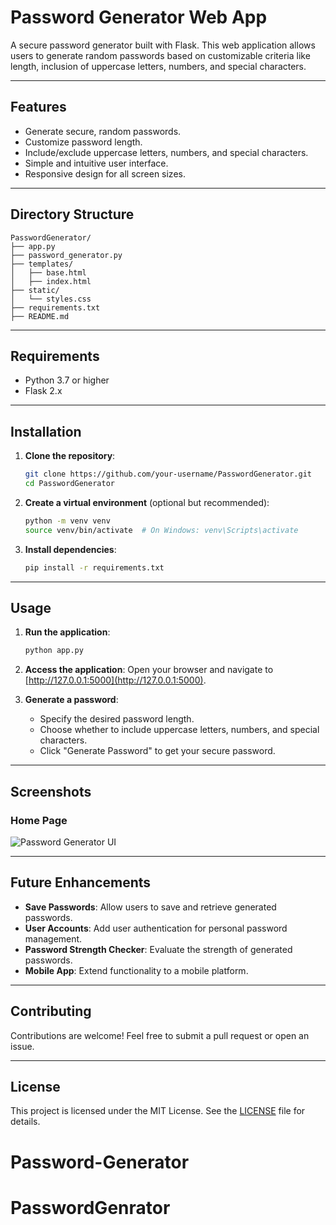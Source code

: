 # Password Generator Web App

A secure password generator built with Flask. This web application allows users to generate random passwords based on customizable criteria like length, inclusion of uppercase letters, numbers, and special characters.

---

## Features

- Generate secure, random passwords.
- Customize password length.
- Include/exclude uppercase letters, numbers, and special characters.
- Simple and intuitive user interface.
- Responsive design for all screen sizes.

---

## Directory Structure

```
PasswordGenerator/
├── app.py                 
├── password_generator.py
├── templates/
│   ├── base.html
│   ├── index.html 
├── static/
│   └── styles.css
├── requirements.txt
├── README.md
```

---

## Requirements

- Python 3.7 or higher
- Flask 2.x

---

## Installation

1. **Clone the repository**:
   ```bash
   git clone https://github.com/your-username/PasswordGenerator.git
   cd PasswordGenerator
   ```

2. **Create a virtual environment** (optional but recommended):
   ```bash
   python -m venv venv
   source venv/bin/activate  # On Windows: venv\Scripts\activate
   ```

3. **Install dependencies**:
   ```bash
   pip install -r requirements.txt
   ```

---

## Usage

1. **Run the application**:
   ```bash
   python app.py
   ```

2. **Access the application**:
   Open your browser and navigate to [http://127.0.0.1:5000](http://127.0.0.1:5000).

3. **Generate a password**:
   - Specify the desired password length.
   - Choose whether to include uppercase letters, numbers, and special characters.
   - Click "Generate Password" to get your secure password.

---

## Screenshots

### Home Page
![Password Generator UI](https://via.placeholder.com/800x400?text=Password+Generator+UI)

---

## Future Enhancements

- **Save Passwords**: Allow users to save and retrieve generated passwords.
- **User Accounts**: Add user authentication for personal password management.
- **Password Strength Checker**: Evaluate the strength of generated passwords.
- **Mobile App**: Extend functionality to a mobile platform.

---

## Contributing

Contributions are welcome! Feel free to submit a pull request or open an issue.

---

## License

This project is licensed under the MIT License. See the [LICENSE](LICENSE) file for details.
# Password-Generator
# PasswordGenrator
